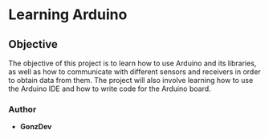 # Learning Arduino

## Objective
The objective of this project is to learn how to use Arduino and its libraries, as well as how to communicate with different sensors and receivers in order to obtain data from them. The project will also involve learning how to use the Arduino IDE and how to write code for the Arduino board.

### Author
- **GonzDev**

